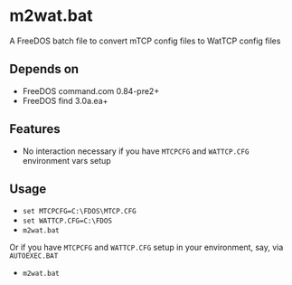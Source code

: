# m2wat.bat
A FreeDOS batch file to convert mTCP config files to WatTCP config files

## Depends on
* FreeDOS command.com 0.84-pre2+
* FreeDOS find 3.0a.ea+

## Features
* No interaction necessary if you have `MTCPCFG` and `WATTCP.CFG` environment vars setup

## Usage
* `set MTCPCFG=C:\FDOS\MTCP.CFG`
* `set WATTCP.CFG=C:\FDOS`
* `m2wat.bat`

Or if you have `MTCPCFG` and `WATTCP.CFG` setup in your environment, say, via `AUTOEXEC.BAT`
* `m2wat.bat`
